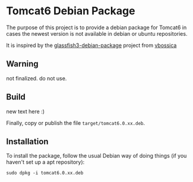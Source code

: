 Tomcat6 Debian Package
=========================

The purpose of this project is to provide a debian package for Tomcat6 in cases the newest version is not available in debian or ubuntu repositories.

It is inspired by the [glassfish3-debian-package](https://github.com/vbossica/glassfish3-debian-package) project  from [vbossica](https://github.com/vbossica)

Warning
-------
not finalized. do not use.


Build
-----

new text here :)



Finally, copy or publish the file `target/tomcat6.0.xx.deb`.

Installation
------------

To install the package, follow the usual Debian way of doing things (if you haven't set up a apt repository):

    sudo dpkg -i tomcat6.0.xx.deb


